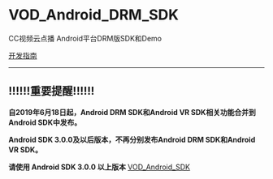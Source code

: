 # VOD_Android_DRM_SDK

CC视频云点播 Android平台DRM版SDK和Demo

[开发指南](https://github.com/CCVideo/VOD_Android_DRM_SDK/wiki)

------------

## !!!!!!重要提醒!!!!!!

**自2019年6月18日起，Android DRM SDK和Android VR SDK相关功能合并到Android SDK中发布。**

**Android SDK 3.0.0及以后版本，不再分别发布Android DRM SDK和Android VR SDK。**

**请使用 Android SDK 3.0.0 以上版本** [VOD_Android_SDK](https://github.com/CCVideo/VOD_Android_SDK/releases)
